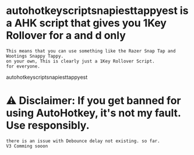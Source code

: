 # autohotkeyscriptsnapiesttappyest is a AHK script that gives you 1Key Rollover for a and d only
```
This means that you can use something like the Razer Snap Tap and Wootings Snappy Tappy. 
on your own, This is clearly just a 1Key Rollover Script.
for everyone.
```
autohotkeyscriptsnapiesttappyest

# ⚠️ Disclaimer: If you get banned for using AutoHotkey, it's not my fault. Use responsibly.
```
there is an issue with Debounce delay not existing. so far. 
V3 Comming sooon
```
